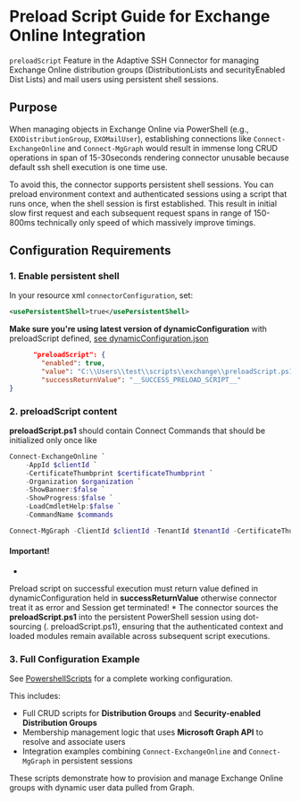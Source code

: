 # Preload Script Guide for Exchange Online Integration

`preloadScript` Feature in the Adaptive SSH Connector for managing Exchange Online distribution groups (DistributionLists and securityEnabled Dist Lists) and mail users using persistent shell sessions.

## Purpose

When managing objects in Exchange Online via PowerShell (e.g., `EXODistributionGroup`, `EXOMailUser`), establishing connections like `Connect-ExchangeOnline` and `Connect-MgGraph` would result in immense long CRUD operations in span of 15-30seconds rendering connector unusable because default ssh shell execution is one time use. 

To avoid this, the connector supports persistent shell sessions. You can preload environment context and authenticated sessions using a script that runs once, when the shell session is first established. This result in initial slow first request and each subsequent request spans in range of 150-800ms technically only speed of which massively improve timings.



## Configuration Requirements

### 1. Enable persistent shell

In your resource xml `connectorConfiguration`, set:

```xml
<usePersistentShell>true</usePersistentShell>
```

**Make sure you're using latest version of dynamicConfiguration** with preloadScript defined, [see dynamicConfiguration.json](dynamicConfiguration.json)
```json
      "preloadScript": {
        "enabled": true,
        "value": "C:\\Users\\test\\scripts\\exchange\\preloadScript.ps1",
        "successReturnValue": "__SUCCESS_PRELOAD_SCRIPT__"
}
```

### 2. preloadScript content
**preloadScript.ps1** should contain Connect Commands that should be initialized only once like
```powershell
Connect-ExchangeOnline `
    -AppId $clientId `
    -CertificateThumbprint $certificateThumbprint `
    -Organization $organization `
    -ShowBanner:$false `
    -ShowProgress:$false `
    -LoadCmdletHelp:$false `
    -CommandName $commands

Connect-MgGraph -ClientId $clientId -TenantId $tenantId -CertificateThumbprint $certificateThumbprint -NoWelcome
```
#### Important!
* 
Preload script on successful execution must return value defined in dynamicConfiguration held in **successReturnValue** otherwise connector treat it as error and Session get terminated!
*
The connector sources the **preloadScript.ps1** into the persistent PowerShell session using dot-sourcing (. preloadScript.ps1), ensuring that the authenticated context and loaded modules remain available across subsequent script executions.

### 3. Full Configuration Example

See [PowershellScripts](PowershellScripts) for a complete working configuration.

This includes:
- Full CRUD scripts for **Distribution Groups** and **Security-enabled Distribution Groups**
- Membership management logic that uses **Microsoft Graph API** to resolve and associate users
- Integration examples combining `Connect-ExchangeOnline` and `Connect-MgGraph` in persistent sessions

These scripts demonstrate how to provision and manage Exchange Online groups with dynamic user data pulled from Graph.
